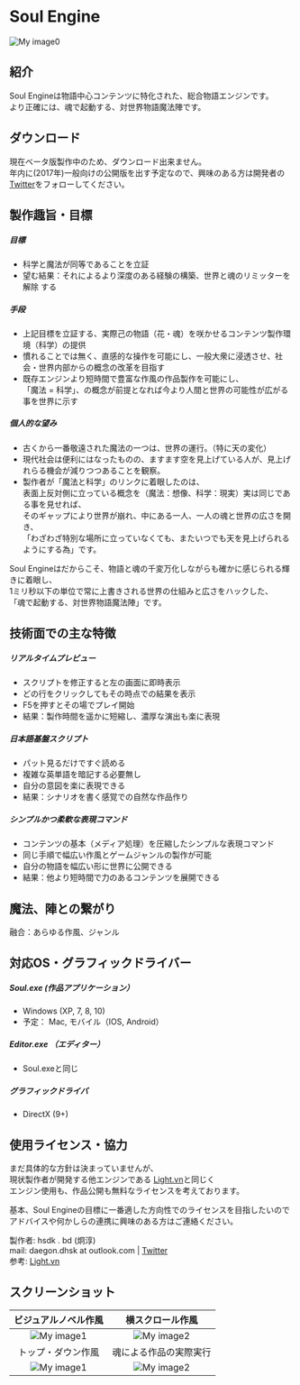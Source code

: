 Soul Engine
========
  
![My image0](https://raw.github.com/hsdk123/Soul-Engine/master/screenshots/soul_ss_01.png)    

## 紹介

Soul Engineは物語中心コンテンツに特化された、総合物語エンジンです。  
より正確には、魂で起動する、対世界物語魔法陣です。


## ダウンロード

現在ベータ版製作中のため、ダウンロード出来ません。  
年内に(2017年)一般向けの公開版を出す予定なので、興味のある方は開発者の[Twitter](https://twitter.com/daegon137)をフォローしてください。


## 製作趣旨・目標

##### 目標
* 科学と魔法が同等であることを立証
* 望む結果：それによるより深度のある経験の構築、世界と魂のリミッターを解除  する
  
  
##### 手段
* 上記目標を立証する、実際己の物語（花・魂）を咲かせるコンテンツ製作環境（科学）の提供
* 慣れることでは無く、直感的な操作を可能にし、一般大衆に浸透させ、社会・世界内部からの概念の改革を目指す
* 既存エンジンより短時間で豊富な作風の作品製作を可能にし、  
「魔法 = 科学」、の概念が前提となれば今より人間と世界の可能性が広がる事を世界に示す
  
  
##### 個人的な望み
* 古くから一番敬遠された魔法の一つは、世界の運行。（特に天の変化）
* 現代社会は便利にはなったものの、ますます空を見上げている人が、見上げれらる機会が減りつつあることを観察。
* 製作者が「魔法と科学」のリンクに着眼したのは、  
表面上反対側に立っている概念を（魔法：想像、科学：現実）実は同じである事を見せれば、  
そのギャップにより世界が崩れ、中にある一人、一人の魂と世界の広さを開き、  
「わざわざ特別な場所に立っていなくても、またいつでも天を見上げられるようにする為」です。
  
  
Soul Engineはだからこそ、物語と魂の千変万化しながらも確かに感じられる輝きに着眼し、  
1ミリ秒以下の単位で常に上書きされる世界の仕組みと広さをハックした、  
「魂で起動する、対世界物語魔法陣」です。

## 技術面での主な特徴

##### リアルタイムプレビュー

* スクリプトを修正すると左の画面に即時表示
* どの行をクリックしてもその時点での結果を表示
* F5を押すとその場でプレイ開始
* 結果：製作時間を遥かに短縮し、濃厚な演出も楽に表現

##### 日本語基盤スクリプト

* パット見るだけですぐ読める
* 複雑な英単語を暗記する必要無し
* 自分の意図を楽に表現できる
* 結果：シナリオを書く感覚での自然な作品作り

##### シンプルかつ柔軟な表現コマンド

* コンテンツの基本（メディア処理）を圧縮したシンプルな表現コマンド
* 同じ手順で幅広い作風とゲームジャンルの製作が可能
* 自分の物語を幅広い形に世界に公開できる
* 結果：他より短時間で力のあるコンテンツを展開できる

## 魔法、陣との繋がり


融合：あらゆる作風、ジャンル

  
## 対応OS・グラフィックドライバー  
  
##### Soul.exe (作品アプリケーション）  

* Windows (XP, 7, 8, 10)  
* 予定：  Mac, モバイル（IOS, Android）

##### Editor.exe （エディター）
  
* Soul.exeと同じ

##### グラフィックドライバ
  
* DirectX (9+) 
  
## 使用ライセンス・協力 
  
まだ具体的な方針は決まっていませんが、  
現状製作者が開発する他エンジンである [Light.vn](http://lightvn.net)と同じく  
エンジン使用も、作品公開も無料なライセンスを考えております。  
  
基本、Soul Engineの目標に一番適した方向性でのライセンスを目指したいので  
アドバイスや何かしらの連携に興味のある方はご連絡ください。

製作者: hsdk . bd (炯淳)  
mail: daegon.dhsk at outlook.com | [Twitter](https://twitter.com/daegon137)  
参考: [Light.vn](http://lightvn.net)
  
## スクリーンショット  
  
ビジュアルノベル作風           |  横スクロール作風
:-------------------------:|:-------------------------:
![My image1](https://raw.github.com/hsdk123/Soul-Engine/master/screenshots/soul_ss_03.png)   |   ![My image2](https://raw.github.com/hsdk123/Soul-Engine/master/screenshots/soul_ss_04.png)
トップ・ダウン作風 |  魂による作品の実際実行
![My image1](https://raw.github.com/hsdk123/Soul-Engine/master/screenshots/soul_ss_05.png)   |   ![My image2](https://raw.github.com/hsdk123/Soul-Engine/master/screenshots/soul_ss_07.png)


